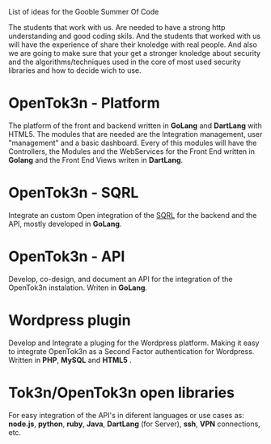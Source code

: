List of ideas for the Gooble Summer Of Code

The students that work with us. Are needed to have a strong http understanding and good coding skils. And the students that worked with us will have the experience of share their knoledge with real people. And also we are going to make sure that your get a stronger knoledge about security and the algorithms/techniques used in the core of most used security libraries and how to decide wich to use.

OpenTok3n - Platform
=

The platform of the front and backend written in __GoLang__ and __DartLang__ with HTML5. The modules that are needed are the Integration management, user "management" and a basic dashboard. Every of this modules will have the Controllers, the Modules and the WebServices for the Front End written in __Golang__ and the Front End Views writen in __DartLang__.

OpenTok3n - SQRL
=

Integrate an custom Open integration of the [SQRL][1] for the backend and the API, mostly developed in __GoLang__.

OpenTok3n - API
=

Develop, co-design, and document an API for the integration of the OpenTok3n instalation. Writen in __GoLang__.

Wordpress plugin
=

Develop and Integrate a pluging for the Wordpress platform. Making it easy to integrate OpenTok3n as a Second Factor authentication for Wordpress. Written in __PHP__, __MySQL__ and __HTML5__
.

Tok3n/OpenTok3n open libraries
=

For easy integration of the API's in diferent languages or use cases as: __node.js__, __python__, __ruby__, __Java__, __DartLang__ (for Server), __ssh__, __VPN__ connections, etc.

[1]: https://www.grc.com/sqrl/sqrl.htm
